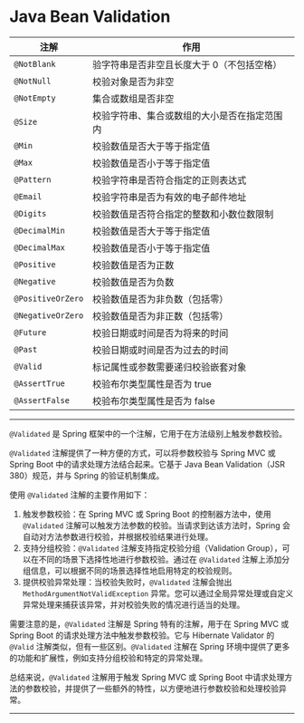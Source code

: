 # Java Bean Validation



| 注解              | 作用                                         |
| ----------------- | -------------------------------------------- |
| `@NotBlank`       | 验字符串是否非空且长度大于 0（不包括空格）   |
| `@NotNull`        | 校验对象是否为非空                           |
| `@NotEmpty`       | 集合或数组是否非空                           |
| `@Size`           | 校验字符串、集合或数组的大小是否在指定范围内 |
| `@Min`            | 校验数值是否大于等于指定值                   |
| `@Max`            | 校验数值是否小于等于指定值                   |
| `@Pattern`        | 校验字符串是否符合指定的正则表达式           |
| `@Email`          | 校验字符串是否为有效的电子邮件地址           |
| `@Digits`         | 校验数值是否符合指定的整数和小数位数限制     |
| `@DecimalMin`     | 校验数值是否大于等于指定值                   |
| `@DecimalMax`     | 校验数值是否小于等于指定值                   |
| `@Positive`       | 校验数值是否为正数                           |
| `@Negative`       | 校验数值是否为负数                           |
| `@PositiveOrZero` | 校验数值是否为非负数（包括零）               |
| `@NegativeOrZero` | 校验数值是否为非正数（包括零）               |
| `@Future`         | 校验日期或时间是否为将来的时间               |
| `@Past`           | 校验日期或时间是否为过去的时间               |
| `@Valid`          | 标记属性或参数需要递归校验嵌套对象           |
| `@AssertTrue`     | 校验布尔类型属性是否为 true                  |
| `@AssertFalse`    | 校验布尔类型属性是否为 false                 |



---



`@Validated` 是 Spring 框架中的一个注解，它用于在方法级别上触发参数校验。

`@Validated` 注解提供了一种方便的方式，可以将参数校验与 Spring MVC 或 Spring Boot 中的请求处理方法结合起来。它基于 Java Bean Validation（JSR 380）规范，并与 Spring 的验证机制集成。

使用 `@Validated` 注解的主要作用如下：

1. 触发参数校验：在 Spring MVC 或 Spring Boot 的控制器方法中，使用 `@Validated` 注解可以触发方法参数的校验。当请求到达该方法时，Spring 会自动对方法参数进行校验，并根据校验结果进行处理。
2. 支持分组校验：`@Validated` 注解支持指定校验分组（Validation Group），可以在不同的场景下选择性地进行参数校验。通过在 `@Validated` 注解上添加分组信息，可以根据不同的场景选择性地启用特定的校验规则。
3. 提供校验异常处理：当校验失败时，`@Validated` 注解会抛出 `MethodArgumentNotValidException` 异常。您可以通过全局异常处理或自定义异常处理来捕获该异常，并对校验失败的情况进行适当的处理。

需要注意的是，`@Validated` 注解是 Spring 特有的注解，用于在 Spring MVC 或 Spring Boot 的请求处理方法中触发参数校验。它与 Hibernate Validator 的 `@Valid` 注解类似，但有一些区别。`@Validated` 注解在 Spring 环境中提供了更多的功能和扩展性，例如支持分组校验和特定的异常处理。

总结来说，`@Validated` 注解用于触发 Spring MVC 或 Spring Boot 中请求处理方法的参数校验，并提供了一些额外的特性，以方便地进行参数校验和处理校验异常。



---

